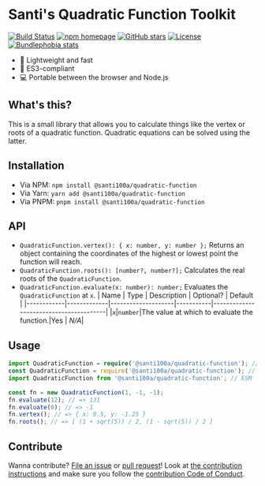 # Santi's Quadratic Function Toolkit

[![Build Status][workflow badge]][repo actions]
[![npm homepage][npm badge]][npm home]
[![GitHub stars][stars badge]][repo url]
[![License][license badge]][repo url]
[![Bundlephobia stats][bundlephobia badge]][bundlephobia url]

[workflow badge]: https://github.com/santi100a/quadratic-function/actions/workflows/ci.yml/badge.svg
[npm badge]: https://img.shields.io/npm/v/@santi100a/quadratic-function
[stars badge]: https://img.shields.io/github/stars/santi100a/quadratic-function.svg
[license badge]: https://img.shields.io/github/license/santi100a/quadratic-function.svg
[bundlephobia badge]: https://img.shields.io/bundlephobia/min/@santi100a/quadratic-function

[npm home]: https://npmjs.org/package/@santi100a/quadratic-function
[repo actions]: https://github.com/santi100a/quadratic-function/actions
[repo url]: https://github.com/santi100a/quadratic-function
[bundlephobia url]: https://bundlephobia.com/package/@santi100a/quadratic-function@latest

- 🚀 Lightweight and fast
- 👴 ES3-compliant
- 💻 Portable between the browser and Node.js


## What's this?

This is a small library that allows you to calculate things like the vertex or roots of a
quadratic function. Quadratic equations can be solved using the latter.

## Installation

- Via NPM: `npm install @santi100a/quadratic-function`
- Via Yarn: `yarn add @santi100a/quadratic-function`
- Via PNPM: `pnpm install @santi100a/quadratic-function`

## API
- `QuadraticFunction.vertex(): { x: number, y: number };` Returns an object containing the coordinates of the highest or lowest point the function will reach.
- `QuadraticFunction.roots(): [number?, number?];` Calculates the real roots of the `QuadraticFunction`.
- `QuadraticFunction.evaluate(x: number): number;` Evaluates the `QuadraticFunction` at `x`.
   | Name       |     Type    | Description        | Optional? | Default                                |
   |------------|-------------|--------------------|-----------|----------------------------------------|
   |`x`|`number`|The value at which to evaluate the function.|Yes | _N/A_|

## Usage

```typescript
import QuadraticFunction = require('@santi100a/quadratic-function'); // TypeScript
const QuadraticFunction = require('@santi100a/quadratic-function'); // CommonJS
import QuadraticFunction from '@santi100a/quadratic-function'; // ESM

const fn = new QuadraticFunction(1, -1, -1);
fn.evaluate(12); // => 131
fn.evaluate(0); // => -1
fn.vertex(); // => { x: 0.5, y: -1.25 }
fn.roots(); // => [ (1 + sqrt(5)) / 2, (1 - sqrt(5)) / 2 ]
```
## Contribute

Wanna contribute? [File an issue](https://github.com/santi100a/quadratic-function/issues) or [pull request](https://github.com/santi100a/quadratic-function/pulls)! 
Look at [the contribution instructions](CONTRIBUTING.md) and make sure you follow the [contribution Code of Conduct](CODE_OF_CONDUCT.md).
